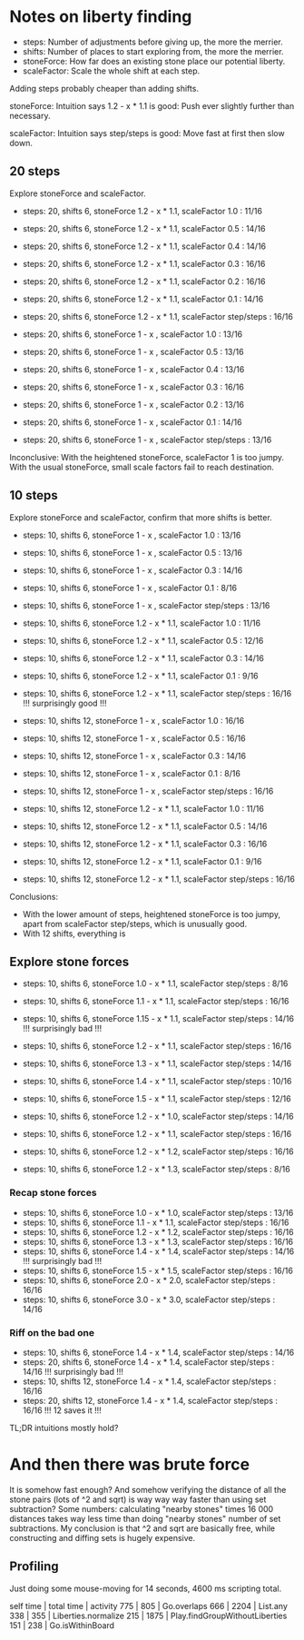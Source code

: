 # Notes on liberty finding

- steps: Number of adjustments before giving up, the more the merrier.
- shifts: Number of places to start exploring from, the more the merrier.
- stoneForce: How far does an existing stone place our potential liberty.
- scaleFactor: Scale the whole shift at each step.

Adding steps probably cheaper than adding shifts.

stoneForce: Intuition says 1.2 - x * 1.1 is good:
            Push ever slightly further than necessary.

scaleFactor: Intuition says step/steps is good:
             Move fast at first then slow down.

## 20 steps

Explore stoneForce and scaleFactor.

- steps: 20, shifts  6, stoneForce 1.2 - x * 1.1, scaleFactor 1.0 : 11/16
- steps: 20, shifts  6, stoneForce 1.2 - x * 1.1, scaleFactor 0.5 : 14/16
- steps: 20, shifts  6, stoneForce 1.2 - x * 1.1, scaleFactor 0.4 : 14/16
- steps: 20, shifts  6, stoneForce 1.2 - x * 1.1, scaleFactor 0.3 : 16/16
- steps: 20, shifts  6, stoneForce 1.2 - x * 1.1, scaleFactor 0.2 : 16/16
- steps: 20, shifts  6, stoneForce 1.2 - x * 1.1, scaleFactor 0.1 : 14/16
- steps: 20, shifts  6, stoneForce 1.2 - x * 1.1, scaleFactor step/steps : 16/16

- steps: 20, shifts  6, stoneForce   1 - x      , scaleFactor 1.0 : 13/16
- steps: 20, shifts  6, stoneForce   1 - x      , scaleFactor 0.5 : 13/16
- steps: 20, shifts  6, stoneForce   1 - x      , scaleFactor 0.4 : 13/16
- steps: 20, shifts  6, stoneForce   1 - x      , scaleFactor 0.3 : 16/16
- steps: 20, shifts  6, stoneForce   1 - x      , scaleFactor 0.2 : 13/16
- steps: 20, shifts  6, stoneForce   1 - x      , scaleFactor 0.1 : 14/16
- steps: 20, shifts  6, stoneForce   1 - x      , scaleFactor step/steps : 13/16

Inconclusive:
With the heightened stoneForce, scaleFactor 1 is too jumpy.
With the usual stoneForce, small scale factors fail to reach destination.

## 10 steps

Explore stoneForce and scaleFactor, confirm that more shifts is better.

- steps: 10, shifts  6, stoneForce   1 - x      , scaleFactor 1.0 : 13/16
- steps: 10, shifts  6, stoneForce   1 - x      , scaleFactor 0.5 : 13/16
- steps: 10, shifts  6, stoneForce   1 - x      , scaleFactor 0.3 : 14/16
- steps: 10, shifts  6, stoneForce   1 - x      , scaleFactor 0.1 :  8/16
- steps: 10, shifts  6, stoneForce   1 - x      , scaleFactor step/steps : 13/16

- steps: 10, shifts  6, stoneForce 1.2 - x * 1.1, scaleFactor 1.0 : 11/16
- steps: 10, shifts  6, stoneForce 1.2 - x * 1.1, scaleFactor 0.5 : 12/16
- steps: 10, shifts  6, stoneForce 1.2 - x * 1.1, scaleFactor 0.3 : 14/16
- steps: 10, shifts  6, stoneForce 1.2 - x * 1.1, scaleFactor 0.1 :  9/16
- steps: 10, shifts  6, stoneForce 1.2 - x * 1.1, scaleFactor step/steps : 16/16 !!! surprisingly good !!!

- steps: 10, shifts 12, stoneForce   1 - x      , scaleFactor 1.0 : 16/16
- steps: 10, shifts 12, stoneForce   1 - x      , scaleFactor 0.5 : 16/16
- steps: 10, shifts 12, stoneForce   1 - x      , scaleFactor 0.3 : 14/16
- steps: 10, shifts 12, stoneForce   1 - x      , scaleFactor 0.1 :  8/16
- steps: 10, shifts 12, stoneForce   1 - x      , scaleFactor step/steps : 16/16

- steps: 10, shifts 12, stoneForce 1.2 - x * 1.1, scaleFactor 1.0 : 11/16
- steps: 10, shifts 12, stoneForce 1.2 - x * 1.1, scaleFactor 0.5 : 14/16
- steps: 10, shifts 12, stoneForce 1.2 - x * 1.1, scaleFactor 0.3 : 16/16
- steps: 10, shifts 12, stoneForce 1.2 - x * 1.1, scaleFactor 0.1 :  9/16
- steps: 10, shifts 12, stoneForce 1.2 - x * 1.1, scaleFactor step/steps : 16/16

Conclusions:
- With the lower amount of steps, heightened stoneForce is too jumpy,
  apart from scaleFactor step/steps, which is unusually good.
- With 12 shifts, everything is


## Explore stone forces

- steps: 10, shifts  6, stoneForce 1.0  - x * 1.1, scaleFactor step/steps :  8/16
- steps: 10, shifts  6, stoneForce 1.1  - x * 1.1, scaleFactor step/steps : 16/16
- steps: 10, shifts  6, stoneForce 1.15 - x * 1.1, scaleFactor step/steps : 14/16 !!! surprisingly bad !!!
- steps: 10, shifts  6, stoneForce 1.2  - x * 1.1, scaleFactor step/steps : 16/16
- steps: 10, shifts  6, stoneForce 1.3  - x * 1.1, scaleFactor step/steps : 14/16
- steps: 10, shifts  6, stoneForce 1.4  - x * 1.1, scaleFactor step/steps : 10/16
- steps: 10, shifts  6, stoneForce 1.5  - x * 1.1, scaleFactor step/steps : 12/16

- steps: 10, shifts  6, stoneForce 1.2  - x * 1.0, scaleFactor step/steps :  14/16
- steps: 10, shifts  6, stoneForce 1.2  - x * 1.1, scaleFactor step/steps :  16/16
- steps: 10, shifts  6, stoneForce 1.2  - x * 1.2, scaleFactor step/steps :  16/16
- steps: 10, shifts  6, stoneForce 1.2  - x * 1.3, scaleFactor step/steps :   8/16

### Recap stone forces

- steps: 10, shifts  6, stoneForce 1.0  - x * 1.0, scaleFactor step/steps : 13/16
- steps: 10, shifts  6, stoneForce 1.1  - x * 1.1, scaleFactor step/steps : 16/16
- steps: 10, shifts  6, stoneForce 1.2  - x * 1.2, scaleFactor step/steps : 16/16
- steps: 10, shifts  6, stoneForce 1.3  - x * 1.3, scaleFactor step/steps : 16/16
- steps: 10, shifts  6, stoneForce 1.4  - x * 1.4, scaleFactor step/steps : 14/16 !!! surprisingly bad !!!
- steps: 10, shifts  6, stoneForce 1.5  - x * 1.5, scaleFactor step/steps : 16/16
- steps: 10, shifts  6, stoneForce 2.0  - x * 2.0, scaleFactor step/steps : 16/16
- steps: 10, shifts  6, stoneForce 3.0  - x * 3.0, scaleFactor step/steps : 14/16

### Riff on the bad one

- steps: 10, shifts  6, stoneForce 1.4  - x * 1.4, scaleFactor step/steps : 14/16
- steps: 20, shifts  6, stoneForce 1.4  - x * 1.4, scaleFactor step/steps : 14/16 !!! surprisingly bad !!!
- steps: 10, shifts 12, stoneForce 1.4  - x * 1.4, scaleFactor step/steps : 16/16
- steps: 20, shifts 12, stoneForce 1.4  - x * 1.4, scaleFactor step/steps : 16/16 !!! 12 saves it !!!

TL;DR intuitions mostly hold?

# And then there was brute force

It is somehow fast enough? And somehow verifying the distance of all the stone pairs (lots of ^2 and sqrt) is way way way faster than using set subtraction? Some numbers: calculating "nearby stones" times 16 000 distances takes way less time than doing "nearby stones" number of set subtractions. My conclusion is that ^2 and sqrt are basically free, while constructing and diffing sets is hugely expensive.

## Profiling

Just doing some mouse-moving for 14 seconds, 4600 ms scripting total.

self time | total time | activity
      775 |        805 | Go.overlaps
      666 |       2204 | List.any
      338 |        355 | Liberties.normalize
      215 |       1875 | Play.findGroupWithoutLiberties
      151 |        238 | Go.isWithinBoard
